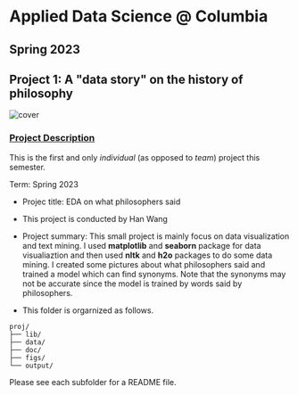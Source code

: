 # Applied Data Science @ Columbia
## Spring 2023
## Project 1: A "data story" on the history of philosophy

![cover](/Users/wanghan/Documents/ads-spring2023-project1-wangyeye66/figs/cover.jpg)

### [Project Description](doc/)
This is the first and only *individual* (as opposed to *team*) project this semester. 

Term: Spring 2023

+ Projec title: EDA on what philosophers said
+ This project is conducted by Han Wang

+ Project summary: This small project is mainly focus on data visualization and text mining. I used **matplotlib** and **seaborn** package for data visualiaztion and then used **nltk** and **h2o** packages to do some data mining. I created some pictures about what philosophers said and trained a model which can find synonyms. Note that the synonyms may not be accurate since the model is trained by words said by philosophers.


* This folder is orgarnized as follows.

```
proj/
├── lib/
├── data/
├── doc/
├── figs/
└── output/
```

Please see each subfolder for a README file.
